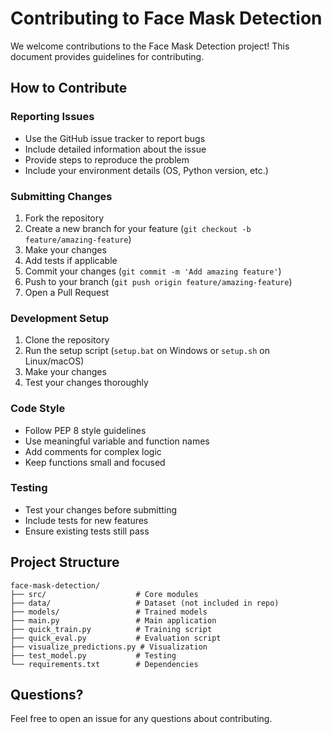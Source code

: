 # Contributing to Face Mask Detection

We welcome contributions to the Face Mask Detection project! This document provides guidelines for contributing.

## How to Contribute

### Reporting Issues
- Use the GitHub issue tracker to report bugs
- Include detailed information about the issue
- Provide steps to reproduce the problem
- Include your environment details (OS, Python version, etc.)

### Submitting Changes
1. Fork the repository
2. Create a new branch for your feature (`git checkout -b feature/amazing-feature`)
3. Make your changes
4. Add tests if applicable
5. Commit your changes (`git commit -m 'Add amazing feature'`)
6. Push to your branch (`git push origin feature/amazing-feature`)
7. Open a Pull Request

### Development Setup
1. Clone the repository
2. Run the setup script (`setup.bat` on Windows or `setup.sh` on Linux/macOS)
3. Make your changes
4. Test your changes thoroughly

### Code Style
- Follow PEP 8 style guidelines
- Use meaningful variable and function names
- Add comments for complex logic
- Keep functions small and focused

### Testing
- Test your changes before submitting
- Include tests for new features
- Ensure existing tests still pass

## Project Structure
```
face-mask-detection/
├── src/                    # Core modules
├── data/                   # Dataset (not included in repo)
├── models/                 # Trained models
├── main.py                 # Main application
├── quick_train.py          # Training script
├── quick_eval.py           # Evaluation script
├── visualize_predictions.py # Visualization
├── test_model.py           # Testing
└── requirements.txt        # Dependencies
```

## Questions?
Feel free to open an issue for any questions about contributing.
